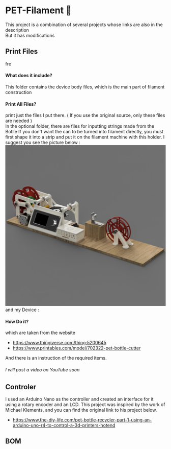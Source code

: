 # PET-Filament 🔧

This project is a combination of several projects whose links are also in the description<br />But it has modifications

## Print Files

fre

#### What does it include?

This folder contains the device body files, which is the main part of filament construction

#### Print All Files?

print just the files I put there. ( If you use the original source, only these files are needed )</br>
In the optional folder, there are files for inputting strings made from the Botlle
If you don't want the can to be turned into filament directly, you must first shape it into a strip and put it on the filament machine with this holder.
I suggest you see the picture below :
![alt text](Images/BodyModel.png)
and my Device :

#### How Do it?

which are taken from the website

- <https://www.thingiverse.com/thing:5200645>
- <https://www.printables.com/model/702322-pet-bottle-cutter>

And there is an instruction of the required items.

###### I will post a video on YouTube soon

## Controler

I used an Arduino Nano as the controller and created an interface for it using a rotary encoder and an LCD. This project was inspired by the work of Michael Klements, and you can find the original link to his project below.

- <https://www.the-diy-life.com/pet-bottle-recycler-part-1-using-an-arduino-uno-r4-to-control-a-3d-printers-hotend>

## BOM
